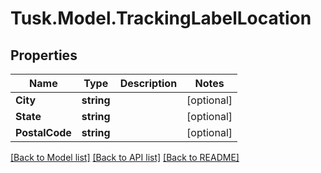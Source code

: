 # Tusk.Model.TrackingLabelLocation

## Properties

Name | Type | Description | Notes
------------ | ------------- | ------------- | -------------
**City** | **string** |  | [optional] 
**State** | **string** |  | [optional] 
**PostalCode** | **string** |  | [optional] 

[[Back to Model list]](../README.md#documentation-for-models) [[Back to API list]](../README.md#documentation-for-api-endpoints) [[Back to README]](../README.md)

